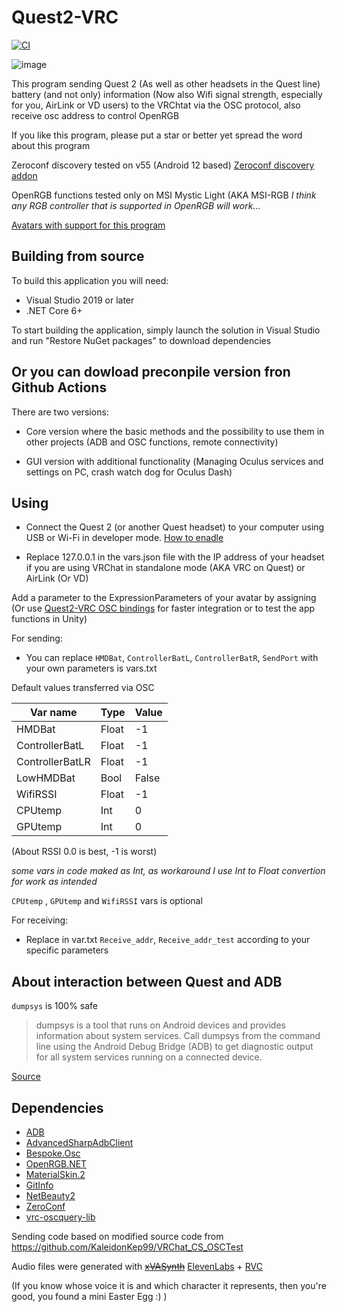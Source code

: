 # Quest2-VRC
[![CI](https://github.com/Sergey004/Quest2-VRC/actions/workflows/main.yml/badge.svg)](https://github.com/Sergey004/Quest2-VRC/actions/workflows/main.yml)

![image](https://user-images.githubusercontent.com/11889498/230911077-48b58669-f37f-433d-b6ae-17bf2af58db9.png)

This program sending Quest 2 (As well as other headsets in the Quest line) battery (and not only) information (Now also Wifi signal strength, especially for you, AirLink or VD users) to the VRChtat via the OSC protocol, also receive osc address to control OpenRGB

If you like this program, please put a star or better yet spread the word about this program

Zeroconf discovery tested on v55 (Android 12 based) [Zeroconf discovery addon](https://github.com/Sergey004/Quest2-VRC/releases/tag/New_Addon)

OpenRGB functions tested only on MSI Mystic Light (AKA MSI-RGB *I think any RGB controller that is supported in OpenRGB will work...*

[Avatars with support for this program](Avatars%20with%20Quest2-VRC%20support.md)

## Building from source
To build this application you will need:
- Visual Studio 2019 or later
- .NET Core 6+

To start building the application, simply launch the solution in Visual Studio and run "Restore NuGet packages" to download dependencies

## Or you can dowload preconpile version fron Github Actions

There are two versions:

- Core version where the basic methods and the possibility to use them in other projects (ADB and OSC functions, remote connectivity)

- GUI version with additional functionality (Мanaging Oculus services and settings on PC, crash watch dog for Oculus Dash)

## Using

- Connect the Quest 2 (or another Quest headset) to your computer using USB or Wi-Fi in developer mode. [How to enadle](https://www.wikihow.com/Enable-Developer-Mode-Oculus-Quest-2)
 
- Replace 127.0.0.1 in the vars.json file with the IP address of your headset if you are using VRChat in standalone mode (AKA VRC on Quest) or AirLink (Or VD) 

Add a parameter to the ExpressionParameters of your avatar by assigning (Or use [Quest2-VRC OSC bindings](Bindings/Quest2-VRC%20OSC%20bindings.unitypackage) for faster integration or to test the app functions in Unity)

For sending:
- You can replace ```HMDBat```, ```ControllerBatL```, ```ControllerBatR```, ```SendPort``` with your own parameters is vars.txt

Default values transferred via OSC

|Var name|Type|Value|
|---|---|---|
|HMDBat|Float|-1|
|ControllerBatL|Float|-1|
|ControllerBatLR|Float|-1|
|LowHMDBat|Bool|False|
|WifiRSSI|Float|-1|
|CPUtemp|Int|0|
|GPUtemp|Int|0|

(About RSSI 0.0 is best, -1 is worst) 

*some vars in code maked as Int, as workaround I use Int to Float convertion for work as intended*

```CPUtemp``` , ```GPUtemp``` and ```WifiRSSI``` vars is optional

For receiving:
- Replace in var.txt ```Receive_addr```, ```Receive_addr_test``` according to your specific parameters



## About interaction between Quest and ADB

``dumpsys`` is 100% safe

> dumpsys is a tool that runs on Android devices and provides information about system services. Call dumpsys from the command line using the Android Debug Bridge (ADB) to get diagnostic output for all system services running on a connected device.

[Source](https://developer.android.com/tools/dumpsys)

## Dependencies

- [ADB](https://developer.android.com/studio/releases/platform-tools)
- [AdvancedSharpAdbClient](https://github.com/yungd1plomat/AdvancedSharpAdbClient)
- [Bespoke.Osc](https://bitbucket.org/pvarcholik/bespoke.osc)
- [OpenRGB.NET](https://github.com/diogotr7/OpenRGB.NET)
- [MaterialSkin.2](https://github.com/leocb/MaterialSkin)
- [GitInfo](https://github.com/devlooped/GitInfo)
- [NetBeauty2](https://github.com/nulastudio/NetBeauty2)
- [ZeroConf](https://github.com/novotnyllc/Zeroconf)
- [vrc-oscquery-lib](https://github.com/vrchat-community/vrc-oscquery-lib)

Sending code based on modified source code from https://github.com/KaleidonKep99/VRChat_CS_OSCTest

Audio files were generated with ~~[xVASynth](https://github.com/DanRuta/xVA-Synth)~~ [ElevenLabs](https://elevenlabs.io/speech-synthesis) + [RVC](https://github.com/Mangio621/Mangio-RVC-Fork)

(If you know whose voice it is and which character it represents, then you're good, you found a mini Easter Egg :) )
